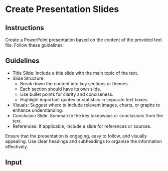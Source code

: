 # Create Presentation Slides

## Instructions

Create a PowerPoint presentation based on the content of the provided text file.
Follow these guidelines:

## Guidelines

- Title Slide: Include a title slide with the main topic of the text.
- Slide Structure:
  - Break down the content into key sections or themes.
  - Each section should have its own slide.
  - Use bullet points for clarity and conciseness.
  - Highlight important quotes or statistics in separate text boxes.
- Visuals: Suggest where to include relevant images, charts, or graphs to
enhance understanding.
- Conclusion Slide: Summarize the key takeaways or conclusions from the text.
- References: If applicable, include a slide for references or sources.

Ensure that the presentation is engaging, easy to follow, and visually
appealing.
Use clear headings and subheadings to organize the information effectively.

## Input

